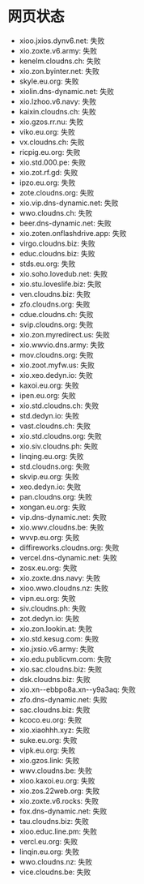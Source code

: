 # 网页状态
- xioo.jxios.dynv6.net: 失败
- xio.zoxte.v6.army: 失败
- kenelm.cloudns.ch: 失败
- xio.zon.byinter.net: 失败
- skyle.eu.org: 失败
- xiolin.dns-dynamic.net: 失败
- xio.lzhoo.v6.navy: 失败
- kaixin.cloudns.ch: 失败
- xio.gzos.rr.nu: 失败
- viko.eu.org: 失败
- vx.cloudns.ch: 失败
- ricpig.eu.org: 失败
- xio.std.000.pe: 失败
- xio.zot.rf.gd: 失败
- ipzo.eu.org: 失败
- zote.cloudns.org: 失败
- xio.vip.dns-dynamic.net: 失败
- wwo.cloudns.ch: 失败
- beer.dns-dynamic.net: 失败
- xio.zoten.onflashdrive.app: 失败
- virgo.cloudns.biz: 失败
- educ.cloudns.biz: 失败
- stds.eu.org: 失败
- xio.soho.lovedub.net: 失败
- xio.stu.loveslife.biz: 失败
- ven.cloudns.biz: 失败
- zfo.cloudns.org: 失败
- cdue.cloudns.ch: 失败
- svip.cloudns.org: 失败
- xio.zon.myredirect.us: 失败
- xio.wwvio.dns.army: 失败
- mov.cloudns.org: 失败
- xio.zoot.myfw.us: 失败
- xio.xeo.dedyn.io: 失败
- kaxoi.eu.org: 失败
- ipen.eu.org: 失败
- xio.std.cloudns.ch: 失败
- std.dedyn.io: 失败
- vast.cloudns.ch: 失败
- xio.std.cloudns.org: 失败
- xio.siv.cloudns.ph: 失败
- linqing.eu.org: 失败
- std.cloudns.org: 失败
- skvip.eu.org: 失败
- xeo.dedyn.io: 失败
- pan.cloudns.org: 失败
- xongan.eu.org: 失败
- vip.dns-dynamic.net: 失败
- xio.wwv.cloudns.be: 失败
- wvvp.eu.org: 失败
- diffireworks.cloudns.org: 失败
- vercel.dns-dynamic.net: 失败
- zosx.eu.org: 失败
- xio.zoxte.dns.navy: 失败
- xioo.wwo.cloudns.nz: 失败
- vipn.eu.org: 失败
- siv.cloudns.ph: 失败
- zot.dedyn.io: 失败
- xio.zon.lookin.at: 失败
- xio.std.kesug.com: 失败
- xio.jxsio.v6.army: 失败
- xio.edu.publicvm.com: 失败
- xio.sac.cloudns.biz: 失败
- dsk.cloudns.biz: 失败
- xio.xn--ebbpo8a.xn--y9a3aq: 失败
- zfo.dns-dynamic.net: 失败
- sac.cloudns.biz: 失败
- kcoco.eu.org: 失败
- xio.xiaohhh.xyz: 失败
- suke.eu.org: 失败
- vipk.eu.org: 失败
- xio.gzos.link: 失败
- wwv.cloudns.be: 失败
- xioo.kaxoi.eu.org: 失败
- xio.zos.22web.org: 失败
- xio.zoxte.v6.rocks: 失败
- fox.dns-dynamic.net: 失败
- tau.cloudns.biz: 失败
- xioo.educ.line.pm: 失败
- vercl.eu.org: 失败
- linqin.eu.org: 失败
- wwo.cloudns.nz: 失败
- vice.cloudns.be: 失败
